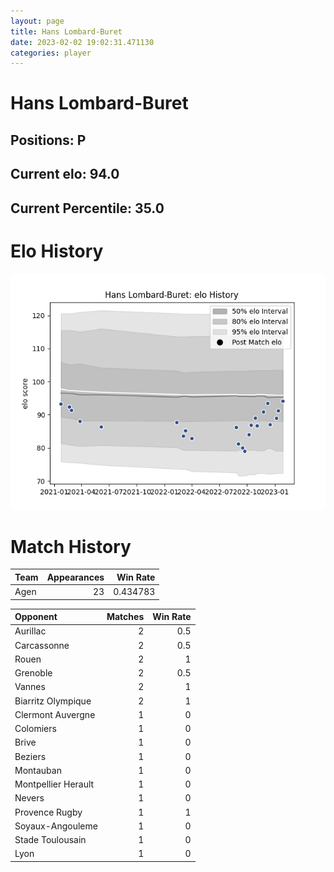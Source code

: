 ```yaml
---  
layout: page  
title: Hans Lombard-Buret  
date: 2023-02-02 19:02:31.471130  
categories: player  
---
```

# Hans Lombard-Buret

## Positions: P

## Current elo: 94.0

## Current Percentile: 35.0

# Elo History


![elo history](history_HansLombard-Buret.png)
# Match History


| Team   |   Appearances |   Win Rate |
|:-------|--------------:|-----------:|
| Agen   |            23 |   0.434783 |

| Opponent            |   Matches |   Win Rate |
|:--------------------|----------:|-----------:|
| Aurillac            |         2 |        0.5 |
| Carcassonne         |         2 |        0.5 |
| Rouen               |         2 |        1   |
| Grenoble            |         2 |        0.5 |
| Vannes              |         2 |        1   |
| Biarritz Olympique  |         2 |        1   |
| Clermont Auvergne   |         1 |        0   |
| Colomiers           |         1 |        0   |
| Brive               |         1 |        0   |
| Beziers             |         1 |        0   |
| Montauban           |         1 |        0   |
| Montpellier Herault |         1 |        0   |
| Nevers              |         1 |        0   |
| Provence Rugby      |         1 |        1   |
| Soyaux-Angouleme    |         1 |        0   |
| Stade Toulousain    |         1 |        0   |
| Lyon                |         1 |        0   |